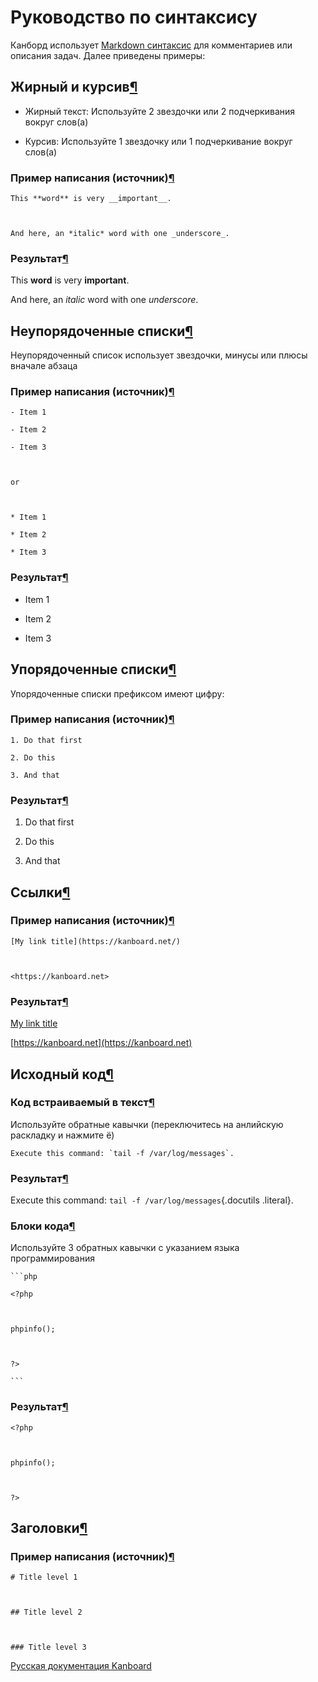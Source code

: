 Руководство по синтаксису
=========================



Канборд использует [Markdown синтаксис](https://ru.wikipedia.org/wiki/Markdown) для комментариев или описания задач. Далее приведены примеры:



Жирный и курсив[¶](#bold-and-italic "Ссылка на этот заголовок")
---------------------------------------------------------------

-   Жирный текст: Используйте 2 звездочки или 2 подчеркивания вокруг слов(а)



-   Курсив: Используйте 1 звездочку или 1 подчеркивание вокруг слов(а)



### Пример написания (источник)[¶](#source "Ссылка на этот заголовок")



    This **word** is very __important__.



    And here, an *italic* word with one _underscore_.



### Результат[¶](#result "Ссылка на этот заголовок")



This **word** is very **important**.



And here, an *italic* word with one *underscore*.



Неупорядоченные списки[¶](#unordered-lists "Ссылка на этот заголовок")
----------------------------------------------------------------------



Неупорядоченный список использует звездочки, минусы или плюсы вначале абзаца



### Пример написания (источник)[¶](#id1 "Ссылка на этот заголовок")



    - Item 1

    - Item 2

    - Item 3



    or



    * Item 1

    * Item 2

    * Item 3



### Результат[¶](#id2 "Ссылка на этот заголовок")



-   Item 1

-   Item 2

-   Item 3



Упорядоченные списки[¶](#ordered-lists "Ссылка на этот заголовок")
------------------------------------------------------------------



Упорядоченные списки префиксом имеют цифру:



### Пример написания (источник)[¶](#id3 "Ссылка на этот заголовок")



    1. Do that first

    2. Do this

    3. And that



### Результат[¶](#id4 "Ссылка на этот заголовок")



1.  Do that first

2.  Do this

3.  And that



Ссылки[¶](#links "Ссылка на этот заголовок")
--------------------------------------------



### Пример написания (источник)[¶](#id5 "Ссылка на этот заголовок")



    [My link title](https://kanboard.net/)



    <https://kanboard.net>



### Результат[¶](#id6 "Ссылка на этот заголовок")



[My link title](https://kanboard.net/)



[https://kanboard.net](https://kanboard.net)



Исходный код[¶](#source-code "Ссылка на этот заголовок")
--------------------------------------------------------



### Код встраиваемый в текст[¶](#inline-code "Ссылка на этот заголовок")



Используйте обратные кавычки (переключитесь на анлийскую раскладку и нажмите ё)



    Execute this command: `tail -f /var/log/messages`.



### Результат[¶](#id7 "Ссылка на этот заголовок")



Execute this command: `tail -f /var/log/messages`{.docutils .literal}.



### Блоки кода[¶](#code-blocks "Ссылка на этот заголовок")



Используйте 3 обратных кавычки с указанием языка программирования



    ```php

    <?php



    phpinfo();



    ?>

    ```



### Результат[¶](#id8 "Ссылка на этот заголовок")



    <?php



    phpinfo();



    ?>



Заголовки[¶](#titles "Ссылка на этот заголовок")
------------------------------------------------



### Пример написания (источник)[¶](#id9 "Ссылка на этот заголовок")



    # Title level 1



    ## Title level 2



    ### Title level 3






 



[Русская документация Kanboard](http://kanboard.ru/doc/)


